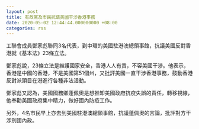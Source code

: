 ```yaml
---
layout: post
title: 有政黨及市民抗議美國干涉香港事務
date: 2020-05-02 12:44:44.000000000 +08:00
categories: rss
---
```


工聯會成員鄧家彪聯同3名代表，到中環的美國駐港澳總領事館，抗議美國反對香港就《基本法》23條立法。

鄧家彪說，23條立法是維護國家安全，香港人人有責，不容美國干涉。他表示，香港是中國的香港，不是美國第51個州，又批評美國一直干涉香港事務，鼓動香港反對派頭目在港進行各種非法活動。

鄧家彪又認為，美國國務卿蓬佩奧是想推卸美國政府抗疫失誤的責任，轉移視線，他奉勸美國政府集中精力，做好國內防疫工作。

另外，4名巿民早上亦去到美國駐港澳總領事館，抗議蓬佩奧的言論，批評對方干涉別國內政。
